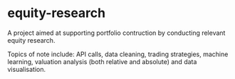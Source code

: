 # equity-research

A project aimed at supporting portfolio contruction by conducting relevant equity research.

Topics of note include: API calls, data cleaning, trading strategies, machine learning, valuation analysis (both relative and absolute) and data visualisation.
